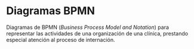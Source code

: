# Diagramas BPMN

Diagramas de BPMN (*Business Process Model and Notation*) para representar las actividades de una organización de una clínica, prestando especial atención al proceso de internación.
